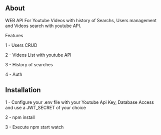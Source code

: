 ## About

WEB API For Youtube Videos with history of Searchs, Users management and Videos search with youtube API.

Features

1 - Users CRUD

2 - Videos List with youtube API

3 - History of searches

4 - Auth

## Installation

1 - Configure your .env file with your Youtube Api Key, Database Access and use a JWT_SECRET of your choice

2 - npm install

3 - Execute npm start watch
